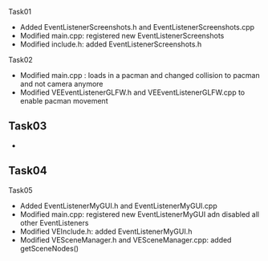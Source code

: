 Task01
- Added EventListenerScreenshots.h and EventListenerScreenshots.cpp
- Modified main.cpp: registered new EventListenerScreenshots
- Modified include.h: added EventListenerScreenshots.h


Task02
- Modified main.cpp : loads in a pacman and changed collision to pacman and not camera anymore
- Modified VEEventListenerGLFW.h and VEEventListenerGLFW.cpp to enable pacman movement


Task03
- 
- 


Task04
- 


Task05
- Added EventListenerMyGUI.h and EventListenerMyGUI.cpp
- Modified main.cpp: registered new EventListenerMyGUI adn disabled all other EventListeners
- Modified VEInclude.h: added EventListenerMyGUI.h
- Modified VESceneManager.h and VESceneManager.cpp: added getSceneNodes()